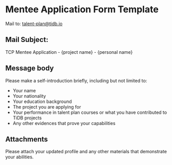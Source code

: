 # Mentee Application Form Template

Mail to: talent-plan@tidb.io

## Mail Subject: 

TCP Mentee Application - {project name} - {personal name}

## Message body

Please make a self-introduction briefly, including but not limited to:

* Your name
* Your nationality
* Your education background
* The project you are applying for
* Your performance in talent plan courses or what you have contributed to TiDB projects
* Any other evidences that prove your capabilities


## Attachments

Please attach your updated profile and any other materials that demonstrate your abilities.
